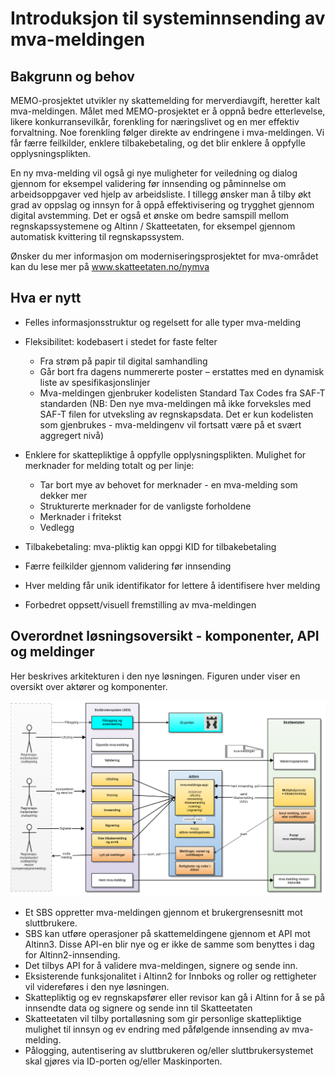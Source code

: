 # Introduksjon til systeminnsending av mva-meldingen

## Bakgrunn og behov

MEMO-prosjektet utvikler ny skattemelding for merverdiavgift, heretter kalt mva-meldingen. Målet med MEMO-prosjektet er å oppnå bedre etterlevelse, likere konkurransevilkår, forenkling for næringslivet og en mer effektiv forvaltning. Noe forenkling følger direkte av endringene i mva-meldingen. Vi får færre feilkilder, enklere tilbakebetaling, og det blir enklere å oppfylle opplysningsplikten.

En ny mva-melding vil også gi nye muligheter for veiledning og dialog gjennom for eksempel validering før innsending og påminnelse om arbeidsoppgaver ved hjelp av arbeidsliste. I tillegg ønsker man å tilby økt grad av oppslag og innsyn for å oppå effektivisering og trygghet gjennom digital avstemming. Det er også et ønske om bedre samspill mellom regnskapssystemene og Altinn / Skatteetaten, for eksempel gjennom automatisk kvittering til regnskapssystem.

Ønsker du mer informasjon om moderniseringsprosjektet for mva-området kan du lese mer på www.skatteetaten.no/nymva

## Hva er nytt

- Felles informasjonsstruktur og regelsett for alle typer mva-melding
- Fleksibilitet: kodebasert i stedet for faste felter

  - Fra strøm på papir til digital samhandling
  - Går bort fra dagens nummererte poster – erstattes med en dynamisk liste av spesifikasjonslinjer
  - Mva-meldingen gjenbruker kodelisten Standard Tax Codes fra SAF-T standarden (NB: Den nye mva-meldingen må ikke forveksles med SAF-T filen for utveksling av regnskapsdata. Det er kun kodelisten som gjenbrukes - mva-meldingenv vil fortsatt være på et svært aggregert nivå)

- Enklere for skattepliktige å oppfylle opplysningsplikten. Mulighet for merknader for melding totalt og per linje:
  - Tar bort mye av behovet for merknader - en mva-melding som dekker mer
  - Strukturerte merknader for de vanligste forholdene
  - Merknader i fritekst
  - Vedlegg
- Tilbakebetaling: mva-pliktig kan oppgi KID for tilbakebetaling
- Færre feilkilder gjennom validering før innsending
- Hver melding får unik identifikator for lettere å identifisere hver melding
- Forbedret oppsett/visuell fremstilling av mva-meldingen

## Overordnet løsningsoversikt - komponenter, API og meldinger

Her beskrives arkitekturen i den nye løsningen. Figuren under viser en oversikt over aktører og komponenter.

![mva-meldingen_oversikt.png](mva-meldingen_oversikt.png)

- Et SBS oppretter mva-meldingen gjennom et brukergrensesnitt mot sluttbrukere.
- SBS kan utføre operasjoner på skattemeldingene gjennom et API mot Altinn3. Disse API-en blir nye og er ikke de samme som benyttes i dag for Altinn2-innsending.
- Det tilbys API for å validere mva-meldingen, signere og sende inn.
- Eksisterende funksjonalitet i Altinn2 for Innboks og roller og rettigheter vil videreføres i den nye løsningen.
- Skattepliktig og ev regnskapsfører eller revisor kan gå i Altinn for å se på innsendte data og signere og sende inn til Skatteetaten
- Skatteetaten vil tilby portalløsning som gir personlige skattepliktige mulighet til innsyn og ev endring med påfølgende innsending av mva-melding.
- Pålogging, autentisering av sluttbrukeren og/eller sluttbrukersystemet skal gjøres via ID-porten og/eller Maskinporten.
